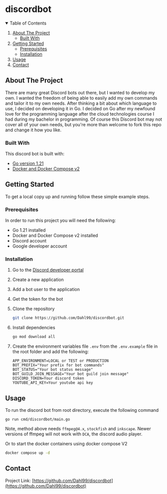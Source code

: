 # discordbot

<!-- TABLE OF CONTENTS -->
<details open="open">
  <summary>Table of Contents</summary>
  <ol>
    <li>
      <a href="#about-the-project">About The Project</a>
      <ul>
        <li><a href="#built-with">Built With</a></li>
      </ul>
    </li>
    <li>
      <a href="#getting-started">Getting Started</a>
      <ul>
        <li><a href="#prerequisites">Prerequisites</a></li>
        <li><a href="#installation">Installation</a></li>
      </ul>
    </li>
    <li><a href="#usage">Usage</a></li>
    <li><a href="#contact">Contact</a></li>
  </ol>
</details>

## About The Project

There are many great Discord bots out there, but I wanted to develop my own. I wanted the freedom of being able to easily add my own commands and tailor it to my own needs. After thinking a bit about which language to use, I decided on developing it in Go. I decided on Go after my newfound love for the programming language after the cloud technologies course I had during my bachelor in programming. Of course this Discord bot may not cover all of your own needs, but you're more than welcome to fork this repo and change it how you like.

### Built With

This discord bot is built with:

* [Go version 1.21](https://golang.org/)
* [Docker and Docker Compose v2](https://www.docker.com)

## Getting Started

To get a local copy up and running follow these simple example steps.

### Prerequisites

In order to run this project you will need the following:

* Go 1.21 installed
* Docker and Docker Compose v2 installed
* Discord account
* Google developer account

### Installation

1. Go to the [Discord developer portal](https://discord.com/developers)
2. Create a new application
3. Add a bot user to the application
4. Get the token for the bot
5. Clone the repository

   ```sh
   git clone https://github.com/Dahl99/discordbot.git
   ```

6. Install dependencies

   ```sh
   go mod download all
   ```

7. Create the environment variables file `.env` from the `.env.example` file in the root folder and add the following:

    ```dotenv
    APP_ENVIRONMENT=LOCAL or TEST or PRODUCTION
    BOT_PREFIX="Your prefix for bot commands"
    BOT_STATUS="Your bot status message"
    BOT_GUILD_JOIN_MESSAGE="Your bot guild join message"
    DISCORD_TOKEN=Your discord token
    YOUTUBE_API_KEY=Your youtube api key
    ```

## Usage

To run the discord bot from root directory, execute the following command
```shell
go run cmd/discordbot/main.go
```

Note, method above needs `ffmpeg@4.x`, `stockfish` and `inkscape`.
Newer versions of ffmpeg will not work with `DCA`, the discord audio player.

Or to start the docker containers using docker compose V2

```sh
docker compose up -d
```

## Contact

Project Link: [https://github.com/Dahl99/discordbot](https://github.com/Dahl99/discordbot)
